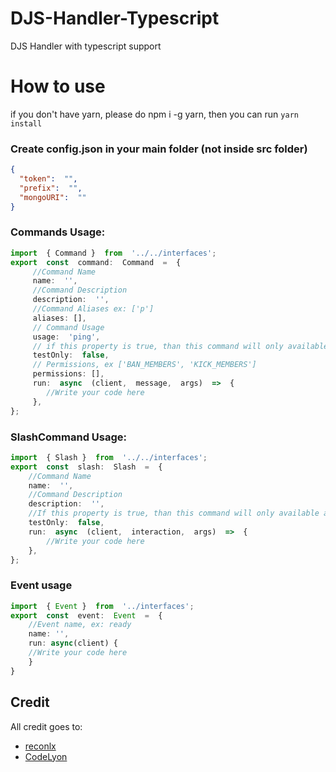 # DJS-Handler-Typescript
DJS Handler with typescript support


# How to use

if you don't have yarn, please do npm i -g yarn, then you can run `yarn install`

### Create config.json in your main folder (not inside src folder)
```json
{
  "token":  "",
  "prefix":  "",
  "mongoURI":  ""
}
```


### Commands Usage:
```ts
import  { Command }  from  '../../interfaces';
export  const  command:  Command  =  {
     //Command Name
     name:  '',
     //Command Description
     description:  '',
     //Command Aliases ex: ['p']
     aliases: [],
     // Command Usage
     usage:  'ping',
     // if this property is true, than this command will only available at your test server
     testOnly:  false,
     // Permissions, ex ['BAN_MEMBERS', 'KICK_MEMBERS']
     permissions: [],
     run:  async  (client,  message,  args)  =>  {
		//Write your code here
     },
};
```

### SlashCommand Usage: 
```ts
import  { Slash }  from  '../../interfaces';
export  const  slash:  Slash  =  {
	//Command Name
	name:  '',
	//Command Description
	description:  '',
	//If this property is true, than this command will only available at your test server
	testOnly:  false,
	run:  async  (client,  interaction,  args)  =>  {
		//Write your code here
	},
};
```

### Event usage
```ts
import  { Event }  from  '../interfaces';
export  const  event:  Event  =  {
	//Event name, ex: ready
	name: '',
	run: async(client) {
	//Write your code here
	}
}
```


## Credit
All credit goes to:
* [reconlx](https://www.youtube.com/channel/UCC-5dJ0BPTRSMaoDxntduHg)
* [CodeLyon](https://www.youtube.com/channel/UC08G-UJT58SbkdmcOYyOQVw)

